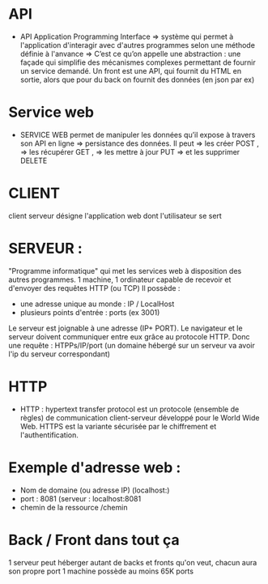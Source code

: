 # API
- API Application Programming Interface => système qui permet à l'application d'interagir avec d'autres programmes selon une méthode définie à l'anvance
=> C’est ce qu’on appelle une abstraction : une façade qui simplifie des mécanismes complexes permettant de fournir un service demandé.
Un front est une API, qui fournit du HTML en sortie, alors que pour du back on fournit des données (en json par ex)

# Service web
- SERVICE WEB permet de manipuler les données qu’il expose à travers son API en ligne => persistance des données. Il peut
=> les créer POST ,
=> les récupérer GET ,
=> les mettre à jour PUT
=> et les supprimer DELETE
 
# CLIENT 
client serveur désigne l'application web dont l'utilisateur se sert

# SERVEUR : 
"Programme informatique" qui met les services web à disposition des autres programmes.
1 machine, 1 ordinateur capable de recevoir et d'envoyer des requêtes HTTP (ou TCP)
Il possède : 
- une adresse unique au monde : IP / LocalHost
- plusieurs points d'entrée : ports (ex 3001)

Le serveur est joignable à une adresse (IP+ PORT). 
Le navigateur et le serveur doivent  communiquer entre eux grâce au protocole HTTP.
Donc une requête : HTPPs/IP/port (un domaine hébergé sur un serveur va avoir l'ip du serveur correspondant)

# HTTP
-  HTTP : hypertext transfer protocol est un protocole (ensemble de règles) de communication client-serveur développé pour le World Wide Web. HTTPS est la variante sécurisée par le chiffrement et l'authentification.

# Exemple d'adresse web :
- Nom de domaine (ou adresse IP) (localhost:)
-  port : 8081 (serveur : localhost:8081
-  chemin de la ressource /chemin

 
# Back / Front dans tout ça
1 serveur peut héberger autant de backs et fronts qu'on veut, chacun aura son propre port
1 machine possède au moins 65K ports


